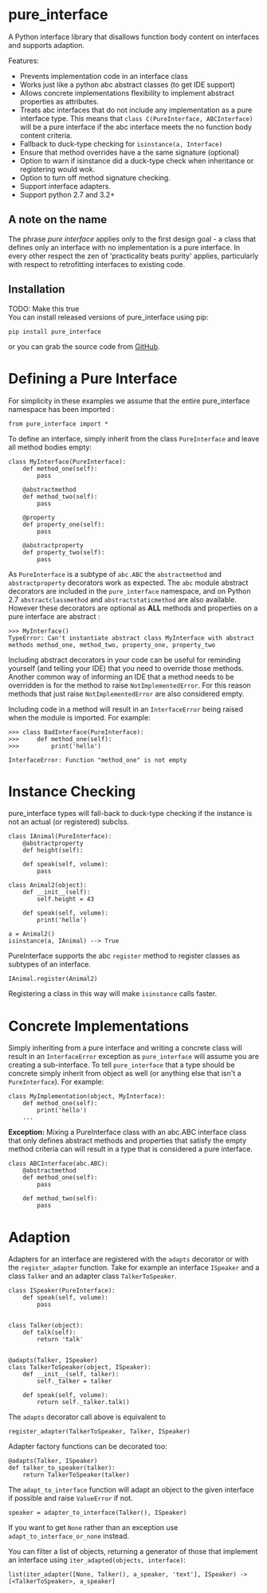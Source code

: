 # pure_interface
A Python interface library that disallows function body content on interfaces and supports adaption.

Features:
* Prevents implementation code in an interface class
* Works just like a python abc abstract classes (to get IDE support)
* Allows concrete implementations flexibility to implement abstract properties as attributes.
* Treats abc interfaces that do not include any implementation as a pure interface type.
  This means that `class C(PureInterface, ABCInterface)` will be a pure interface if the abc interface meets the 
  no function body content criteria.
* Fallback to duck-type checking for `isinstance(a, Interface)`
* Ensure that method overrides have a the same signature (optional)
* Option to warn if isinstance did a duck-type check when inheritance or registering would wok.  
* Option to turn off method signature checking.
* Support interface adapters.
* Support python 2.7 and 3.2+

## A note on the name

The phrase _pure interface_ applies only to the first design goal - a class that defines only an interface with no 
implementation is a pure interface.  In every other respect the zen of 'practicality beats purity' applies, particularly
with respect to retrofitting interfaces to existing code.

## Installation
TODO: Make this true  
You can install released versions of pure_interface using pip:

    pip install pure_interface
    
or you can grab the source code from [GitHub](https://github.com/tim-mitchell/pure_interface).
 
# Defining a Pure Interface
For simplicity in these examples we assume that the entire pure_interface namespace has been imported :

    from pure_interface import *

To define an interface, simply inherit from the class `PureInterface` and leave all method bodies empty:
    
    class MyInterface(PureInterface):
        def method_one(self):
            pass
            
        @abstractmethod
        def method_two(self):
            pass
           
        @property
        def property_one(self):
            pass
            
        @abstractproperty
        def property_two(self):
            pass
            
As `PureInterface` is a subtype of `abc.ABC` the `abstractmethod` and `abstractproperty` decorators work as expected.
The `abc` module abstract decorators are included in the `pure_interface` namespace, and on Python 2.7 
`abstractclassmethod` and `abstractstaticmethod` are also available.
However these decorators are optional as **ALL** methods and properties on a pure interface are abstract :

    >>> MyInterface()
    TypeError: Can't instantiate abstract class MyInterface with abstract methods method_one, method_two, property_one, property_two

Including abstract decorators in your code can be useful for reminding yourself (and telling your IDE) that you need
to override those methods.  Another common way of informing an IDE that a method needs to be overridden is for
the method to raise `NotImplementedError`.  For this reason methods that just raise `NotImplementedError` are also
considered empty.

Including code in a method will result in an `InterfaceError` being raised when the module is imported. For example:

    >>> class BadInterface(PureInterface):
    >>>     def method_one(self):
    >>>         print('hello')
                
    InterfaceError: Function "method_one" is not empty

# Instance Checking
pure_interface types will fall-back to duck-type checking if the instance is not an actual (or registered) subclss.

    class IAnimal(PureInterface):
        @abstractproperty
        def height(self):
    
        def speak(self, volume):
            pass
    
    class Animal2(object):
        def __init__(self):
            self.height = 43

        def speak(self, volume):
            print('hello')

    a = Animal2()
    isinstance(a, IAnimal) --> True
    
  PureInterface supports the abc `register` method to register classes as subtypes of an interface.
  
    IAnimal.register(Animal2)

Registering a class in this way will make `isinstance` calls faster.


# Concrete Implementations

Simply inheriting from a pure interface and writing a concrete class will result in an `InterfaceError` exception as
`pure_interface` will assume you are creating a sub-interface. To tell `pure_interface` that a type should be concrete
simply inherit from object as well (or anything else that isn't a `PureInterface`).  For example:

    class MyImplementation(object, MyInterface):
        def method_one(self):
            print('hello')
        ...

**Exception:** Mixing a PureInterface class with an abc.ABC interface class that only defines abstract methods and properties 
that satisfy the empty method criteria can will result in a type that is considered a pure interface. 

    class ABCInterface(abc.ABC):
        @abstractmethod
        def method_one(self):
            pass
            
        def method_two(self):
            pass
         

# Adaption

Adapters for an interface are registered with the 
`adapts` decorator or with the `register_adapter` function. Take for example an interface `ISpeaker` and a class
`Talker` and an adapter class `TalkerToSpeaker`.

    class ISpeaker(PureInterface):
        def speak(self, volume):
            pass
    
    
    class Talker(object):
        def talk(self):
            return 'talk'
    
    
    @adapts(Talker, ISpeaker)
    class TalkerToSpeaker(object, ISpeaker):
        def __init__(self, talker):
            self._talker = talker
    
        def speak(self, volume):
            return self._talker.talk()

The `adapts` decorator call above is equivalent to

    register_adapter(TalkerToSpeaker, Talker, ISpeaker)

Adapter factory functions can be decorated too:

    @adapts(Talker, ISpeaker)
    def talker_to_speaker(talker):
        return TalkerToSpeaker(talker)

The `adapt_to_interface` function will adapt an object to the given interface if possible
and raise `ValueError` if not.

    speaker = adapter_to_interface(Talker(), ISpeaker)
    
If you want to get `None` rather than an exception use `adapt_to_interface_or_none` instead.

 You can filter a list of objects, returning a generator of those that implement an interface using
 `iter_adapted(objects, interface)`:
 
    list(iter_adapter([None, Talker(), a_speaker, 'text'], ISpeaker) -> [<TalkerToSpeaker>, a_speaker]
